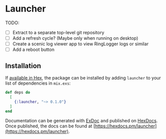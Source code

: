 # Launcher

TODO:
- [ ] Extract to a separate top-level git repository
- [ ] Add a refresh cycle? (Maybe only when running on desktop)
- [ ] Create a scenic log viewer app to view RingLogger logs or similar
- [ ] Add a reboot button

## Installation

If [available in Hex](https://hex.pm/docs/publish), the package can be installed
by adding `launcher` to your list of dependencies in `mix.exs`:

```elixir
def deps do
  [
    {:launcher, "~> 0.1.0"}
  ]
end
```

Documentation can be generated with [ExDoc](https://github.com/elixir-lang/ex_doc)
and published on [HexDocs](https://hexdocs.pm). Once published, the docs can
be found at [https://hexdocs.pm/launcher](https://hexdocs.pm/launcher).

